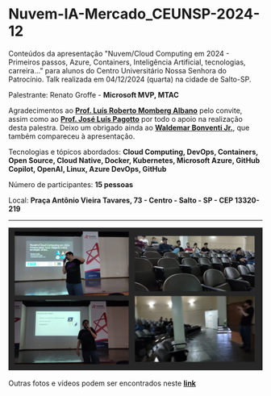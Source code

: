 # Nuvem-IA-Mercado_CEUNSP-2024-12
Conteúdos da apresentação "Nuvem/Cloud Computing em 2024 - Primeiros passos, Azure, Containers, Inteligência Artificial, tecnologias, carreira..." para alunos do Centro Universitário Nossa Senhora do Patrocínio. Talk realizada em 04/12/2024 (quarta) na cidade de Salto-SP.

Palestrante: Renato Groffe - **Microsoft MVP, MTAC**

Agradecimentos ao [**Prof. Luís Roberto Momberg Albano**](https://www.linkedin.com/in/albanolrm/) pelo convite, assim como ao [**Prof. José Luís Pagotto**](https://www.linkedin.com/in/jos%C3%A9-lu%C3%ADs-pagotto-70611835/) por todo o apoio na realização desta palestra. Deixo um obrigado ainda ao [**Waldemar Bonventi Jr.**](https://www.linkedin.com/in/waldemarbonventijr1/), que também compareceu à apresentação.

Tecnologias e tópicos abordados: **Cloud Computing, DevOps, Containers, Open Source, Cloud Native, Docker, Kubernetes, Microsoft Azure, GitHub Copilot, OpenAI, Linux, Azure DevOps, GitHub**

Número de participantes: **15 pessoas**

Local: **Praça Antônio Vieira Tavares, 73 - Centro - Salto - SP - CEP 13320-219**

---

![Quadro com fotos da apresentação](img/c-07.png)

Outras fotos e vídeos podem ser encontrados neste [**link**](/img/)